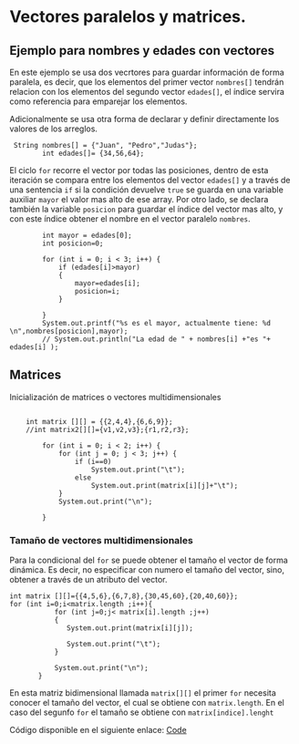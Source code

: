# Vectores paralelos y matrices.
## Ejemplo para nombres y edades con vectores

En este ejemplo se usa dos vecrtores para guardar información de forma paralela, es decir, que los elementos del primer vector `nombres[]` tendrán relacion con los elementos del segundo vector `edades[]`, el índice servira como referencia para emparejar los elementos. 

Adicionalmente se usa otra forma de declarar y definir directamente los valores de  los arreglos.

~~~~
 String nombres[] = {"Juan", "Pedro","Judas"};
        int edades[]= {34,56,64};
~~~~
El ciclo `for` recorre el vector por todas las posiciones, dentro de esta iteración se compara entre los elementos del vector `edades[]` y a través de una sentencia `if` si la condición devuelve `true` se guarda en una variable auxiliar `mayor` el valor mas alto de ese array. Por otro lado, se declara también la variable `posicion` para guardar el índice del vector mas alto, y con este índice obtener el nombre en el vector paralelo `nombres`.
~~~~
        int mayor = edades[0];
        int posicion=0;

        for (int i = 0; i < 3; i++) {
            if (edades[i]>mayor)
            {
                mayor=edades[i];
                posicion=i;
            }

        }
        System.out.printf("%s es el mayor, actualmente tiene: %d \n",nombres[posicion],mayor);
        // System.out.println("La edad de " + nombres[i] +"es "+ edades[i] );
~~~~


## Matrices
Inicialización de matrices o vectores multidimensionales
~~~~

    int matrix [][] = {{2,4,4},{6,6,9}};
    //int matrix2[][]={v1,v2,v3};{r1,r2,r3};

        for (int i = 0; i < 2; i++) {
            for (int j = 0; j < 3; j++) {
                if (i==0)
                    System.out.print("\t");
                else
                    System.out.print(matrix[i][j]+"\t");
            }
            System.out.print("\n");

        }
 ~~~~
 ### Tamaño de vectores multidimensionales
 
Para la condicional del `for` se puede obtener el tamaño el vector de forma dinámica. Es decir, no especificar con numero  el tamaño del vector, sino, obtener a través de un atributo del vector.
 ~~~~
 int matrix [][]={{4,5,6},{6,7,8},{30,45,60},{20,40,60}};
for (int i=0;i<matrix.length ;i++){
            for (int j=0;j< matrix[i].length ;j++)
            {    
               System.out.print(matrix[i][j]);               
                
               System.out.print("\t"); 
            }
            
            System.out.print("\n"); 
        }
~~~~

En esta matriz bidimensional llamada `matrix[][]` el primer `for` necesita conocer el tamaño del vector, el cual se obtiene con `matrix.length`. En el caso del segunfo `for` el tamaño se obtiene con `matrix[indice].lenght`

  
  
  
  Código disponible en el siguiente enlace: [Code](VectorParalelo.java)
